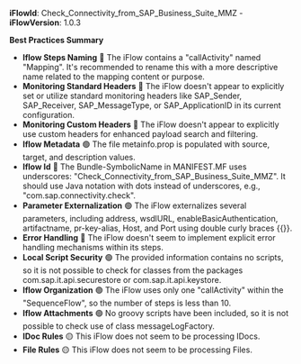 **iFlowId**: Check_Connectivity_from_SAP_Business_Suite_MMZ - **iFlowVersion**: 1.0.3

**Best Practices Summary**
- **Iflow Steps Naming** 🔴
The iFlow contains a "callActivity" named "Mapping". It's recommended to rename this with a more descriptive name related to the mapping content or purpose.
- **Monitoring Standard Headers** 🔴
The iFlow doesn't appear to explicitly set or utilize standard monitoring headers like SAP_Sender, SAP_Receiver, SAP_MessageType, or SAP_ApplicationID in its current configuration.
- **Monitoring Custom Headers** 🔴
The iFlow doesn't appear to explicitly use custom headers for enhanced payload search and filtering.
- **Iflow Metadata** 🟢
The file metainfo.prop is populated with source, target, and description values.
- **Iflow Id** 🔴
The Bundle-SymbolicName in MANIFEST.MF uses underscores: "Check_Connectivity_from_SAP_Business_Suite_MMZ". It should use Java notation with dots instead of underscores, e.g., "com.sap.connectivity.check".
- **Parameter Externalization** 🟢
The iFlow externalizes several parameters, including address, wsdlURL, enableBasicAuthentication, artifactname, pr-key-alias, Host, and Port using double curly braces {{}}.
- **Error Handling** 🔴
The iFlow doesn't seem to implement explicit error handling mechanisms within its steps.
- **Local Script Security** 🟢
The provided information contains no scripts, so it is not possible to check for classes from the packages com.sap.it.api.securestore or com.sap.it.api.keystore.
- **Iflow Organization** 🟢
The iFlow uses only one "callActivity" within the "SequenceFlow", so the number of steps is less than 10.
- **Iflow Attachments** 🟢
No groovy scripts have been included, so it is not possible to check use of class messageLogFactory.
- **IDoc Rules** 🟡
This iFlow does not seem to be processing IDocs.
- **File Rules** 🟡
This iFlow does not seem to be processing Files.